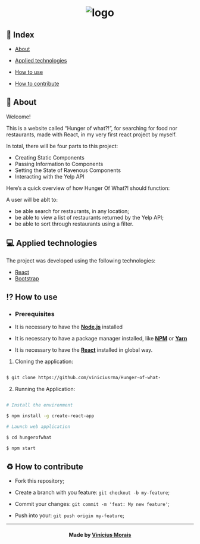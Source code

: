 <h1  align="center">
  <img src="https://" alt="logo" border="0">
</h1>
  
## 📍 Index


- [About](#About)

- [Applied technologies](#applied-technologies)

- [How to use](#how-to-use)

- [How to contribute](#hot-to-contribute)
  

<a  id="about"></a>
## 📑 About

Welcome! 

This is a website called “Hunger of what?!”, for searching for food nor restaurants, made with React, in my very first react project by myself.

In total, there will be four parts to this project:

- Creating Static Components
- Passing Information to Components
- Setting the State of Ravenous Components
- Interacting with the Yelp API

Here’s a quick overview of how Hunger Of What?! should function:

A user will be ablt to:
- be able search for restaurants, in any location;
- be able to view a list of restaurants returned by the Yelp API;
- be able to sort through restaurants using a filter.

<a  id="applied-technologies"></a>
## 💻 Applied technologies

The project was developed using the following technologies:

- [React](https://reactjs.org/)
- [Bootstrap](https://getbootstrap.com/)

<a  id="how-to-use"></a>
## ⁉ How to use

- ### **Prerequisites**

- It is necessary to have the **[Node.js](https://nodejs.org/en/)** installed

- It is necessary to have a package manager installed, like **[NPM](https://www.npmjs.com/)** or **[Yarn](https://yarnpkg.com/)**

- It is necessary to have the **[React](https://reactjs.org/)** installed in global way.

1. Cloning the application:

```sh

$ git clone https://github.com/viniciusrma/Hunger-of-what-

```

2. Running the Application:

```sh

# Install the environment

$ npm install -g create-react-app

# Launch web application

$ cd hungerofwhat

$ npm start


```

<a  id="hot-to-contribute"></a>
## ♻️ How to contribute

- Fork this repository;

- Create a branch with you feature: `git checkout -b my-feature`;

- Commit your changes: `git commit -m 'feat: My new feature'`;

- Push into your: `git push origin my-feature`;

---

<h4  align="center">
Made by <a  href="https://www.linkedin.com/in/viniciusrma/"  target="_blank">Vinícius Morais</a>
</h4>





